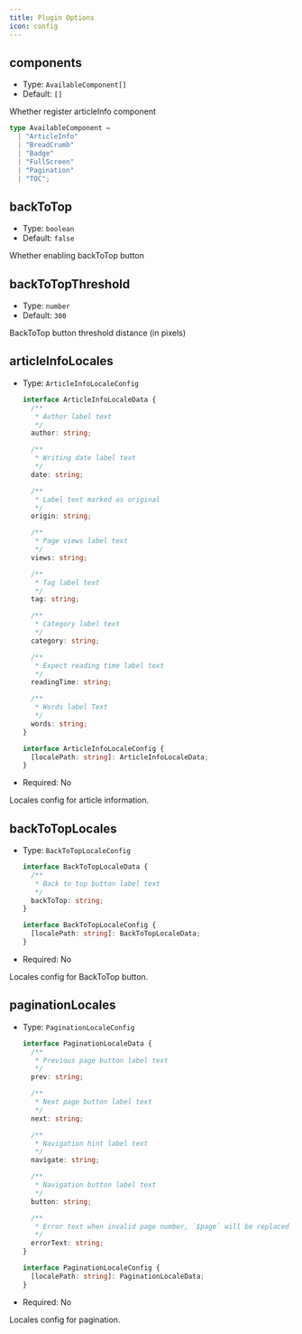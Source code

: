 ```yaml
---
title: Plugin Options
icon: config
---
```


## components

- Type: `AvailableComponent[]`
- Default: `[]`

Whether register articleInfo component

```ts
type AvailableComponent =
  | "ArticleInfo"
  | "BreadCrumb"
  | "Badge"
  | "FullScreen"
  | "Pagination"
  | "TOC";
```

## backToTop

- Type: `boolean`
- Default: `false`

Whether enabling backToTop button

## backToTopThreshold

- Type: `number`
- Default: `300`

BackToTop button threshold distance (in pixels)

## articleInfoLocales

- Type: `ArticleInfoLocaleConfig`

  ```ts
  interface ArticleInfoLocaleData {
    /**
     * Author label text
     */
    author: string;

    /**
     * Writing date label text
     */
    date: string;

    /**
     * Label text marked as original
     */
    origin: string;

    /**
     * Page views label text
     */
    views: string;

    /**
     * Tag label text
     */
    tag: string;

    /**
     * Category label text
     */
    category: string;

    /**
     * Expect reading time label text
     */
    readingTime: string;

    /**
     * Words label Text
     */
    words: string;
  }

  interface ArticleInfoLocaleConfig {
    [localePath: string]: ArticleInfoLocaleData;
  }
  ```

- Required: No

Locales config for article information.

## backToTopLocales

- Type: `BackToTopLocaleConfig`

  ```ts
  interface BackToTopLocaleData {
    /**
     * Back to top button label text
     */
    backToTop: string;
  }

  interface BackToTopLocaleConfig {
    [localePath: string]: BackToTopLocaleData;
  }
  ```

- Required: No

Locales config for BackToTop button.

## paginationLocales

- Type: `PaginationLocaleConfig`

  ```ts
  interface PaginationLocaleData {
    /**
     * Previous page button label text
     */
    prev: string;

    /**
     * Next page button label text
     */
    next: string;

    /**
     * Navigation hint label text
     */
    navigate: string;

    /**
     * Navigation button label text
     */
    button: string;

    /**
     * Error text when invalid page number, `$page` will be replaced by total page number automatically
     */
    errorText: string;
  }

  interface PaginationLocaleConfig {
    [localePath: string]: PaginationLocaleData;
  }
  ```

- Required: No

Locales config for pagination.
